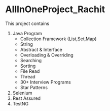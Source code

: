# AllInOneProject_Rachit

This project contains  

1. Java Program
    * Collection Framework (List,Set,Map)
    * String
    * Abstract & Interface
    * Overloading & Overriding
    * Searching
    * Sorting
    * File Read
    * Thread
    * 30+ Interview Programs
    * Star Patterns
3. Selenium
4. Rest Assured
5. TestNG
   










